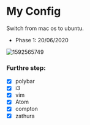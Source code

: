 # My Config

Switch from mac os to ubuntu. 


+ Phase 1: 20/06/2020


![1592565749](https://user-images.githubusercontent.com/65656564/85128353-fc53ae80-b228-11ea-8b6b-204812006da6.png)

### Furthre step:
- [x] polybar 
- [x] i3  
- [x] vim 
- [x] Atom
- [x] compton
- [x] zathura
